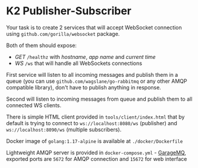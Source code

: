 # K2 Publisher-Subscriber

Your task is to create 2 services that will accept WebSocket connection using `github.com/gorilla/websocket` package.

Both of them should expose:

* _GET_ `/healthz` with _hostname_, _app name_ and _current time_
* _WS_ `/ws` that will handle all WebSockets connections

First service will listen to all incoming messages and publish them in a queue (you can
use `github.com/wagslane/go-rabbitmq` or any other AMQP compatible library), don't have to publish anything in response.

Second will listen to incoming messages from queue and publish them to all connected WS clients.

There is simple HTML client provided in `tools/client/index.html` that by default is trying to connect
to `ws://localhost:8080/ws` (publisher) and `ws://localhost:8090/ws` (multiple subscribers).

Docker image of `golang:1.17-alpine` is available at `./docker/Dockerfile`

Lightweight AMQP server is provided in `docker-compose.yml` - [GarageMQ](https://github.com/valinurovam/garagemq),
exported ports are `5672` for AMQP connection and `15672` for web interface

